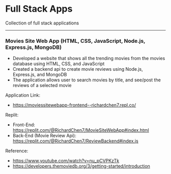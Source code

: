 # Full Stack Apps
Collection of full stack applications<hr>
<h3>Movies Site Web App (HTML, CSS, JavaScript, Node.js, Express.js, MongoDB)</h3>
<ul>
  <li>Developed a website that shows all the trending movies from the movies database using HTML, CSS, and JavaScript</li>
  <li>Created a backend api to create movie reviews using Node.js, Express.js, and MongoDB</li>
  <li>The application allows user to search movies by title, and see/post the reviews of a selected movie</li>
</ul>

Application Link: 
- https://moviessitewebapp-frontend--richardchen7.repl.co/

Replit:
- Front-End: https://replit.com/@RichardChen7/MovieSiteWebApp#index.html
- Back-End (Movie Review Api): https://replit.com/@RichardChen7/ReviewBackend#index.js

Reference:
- https://www.youtube.com/watch?v=nu_pCVPKzTk
- https://developers.themoviedb.org/3/getting-started/introduction
